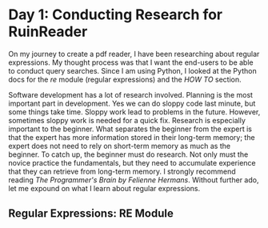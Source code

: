 # Day 1: Conducting Research for RuinReader

On my journey to create a pdf reader, I have been researching about regular expressions. My thought process was that I want the end-users to be able to conduct query searches. Since I am using Python, I looked at the Python docs for the *re* module (regular expressions) and the  *HOW TO* section.

Software development has a lot of research involved. Planning is the most important part in development. Yes we can do sloppy code last minute, but some things take time. Sloppy work lead to problems in the future. However, sometimes sloppy work is needed for a quick fix. Research is especially important to the beginner. What separates the beginner from the expert is that the expert has more information stored in their long-term memory; the expert does not need to rely on short-term memory as much as the beginner. To catch up, the beginner must do research. Not only must the novice practice the fundamentals, but they need to accumulate experience that they can retrieve from long-term memory. I strongly recommend reading *The Programmer's Brain by Felienne Hermans*. Without further ado, let me expound on what I learn about regular expressions.

## Regular Expressions: RE Module











